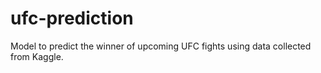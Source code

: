 # ufc-prediction
Model to predict the winner of upcoming UFC fights using data collected from Kaggle.

